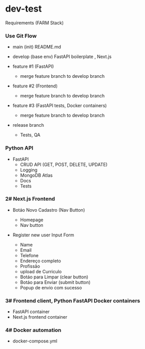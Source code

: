 # dev-test
Requirements (FARM Stack)

### Use Git Flow
 * main (init) README.md

 * develop (base env) FastAPI boilerplate , Next.js

 * feature #1 (FastAPI)
    * merge feature branch to develop branch

 * feature #2 (Frontend)
    * merge feature branch to develop branch

 * feature #3 (FastAPI tests, Docker containers)
    * merge feature branch to develop branch

* release branch
    * Tests, QA


### Python API
 * FastAPI
   * CRUD API (GET, POST, DELETE, UPDATE)
   * Logging
   * MongoDB Atlas
   * Docs
   * Tests

### 2#      Next.js Frontend
 * Botáo Novo Cadastro (Nav Button)
    * Homepage
    * Nav button

 * Register new user Input Form
    * Name
    * Email
    * Telefone
    * Endereço completo
    * Profissão
    * upload de Curriculo 
    * Botáo para Limpar (clear button)
    * Botáo para Enviar (submit button)
    * Popup de envio com sucesso

### 3# Frontend client, Python FastAPI  Docker containers
 * FastAPI container
 * Next.js frontend container

### 4# Docker automation
- docker-compose.yml
